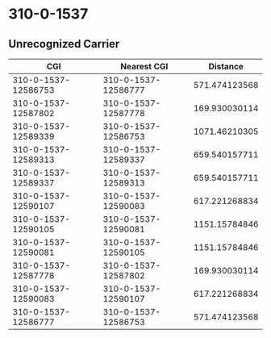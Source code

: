 # 310-0-1537
## Unrecognized Carrier


| CGI | Nearest CGI | Distance |
|-----|-------------|----------|
| 310-0-1537-12586753 | 310-0-1537-12586777 | 571.474123568 |
| 310-0-1537-12587802 | 310-0-1537-12587778 | 169.930030114 |
| 310-0-1537-12589339 | 310-0-1537-12586753 | 1071.46210305 |
| 310-0-1537-12589313 | 310-0-1537-12589337 | 659.540157711 |
| 310-0-1537-12589337 | 310-0-1537-12589313 | 659.540157711 |
| 310-0-1537-12590107 | 310-0-1537-12590083 | 617.221268834 |
| 310-0-1537-12590105 | 310-0-1537-12590081 | 1151.15784846 |
| 310-0-1537-12590081 | 310-0-1537-12590105 | 1151.15784846 |
| 310-0-1537-12587778 | 310-0-1537-12587802 | 169.930030114 |
| 310-0-1537-12590083 | 310-0-1537-12590107 | 617.221268834 |
| 310-0-1537-12586777 | 310-0-1537-12586753 | 571.474123568 |
